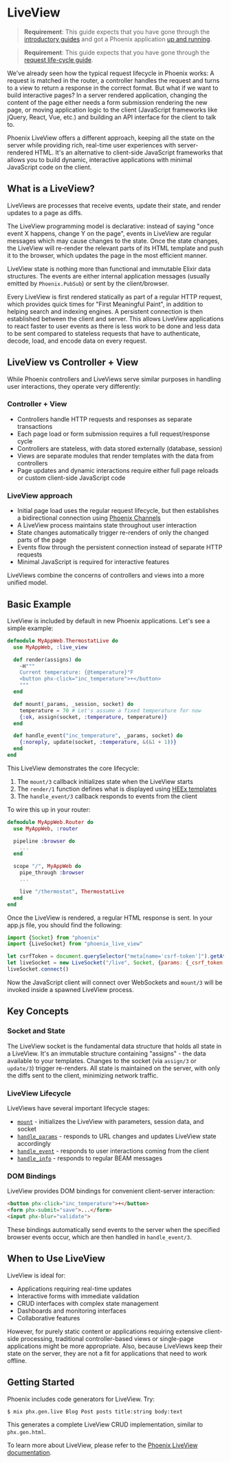 # LiveView

> **Requirement**: This guide expects that you have gone through the [introductory guides](installation.html) and got a Phoenix application [up and running](up_and_running.html).

> **Requirement**: This guide expects that you have gone through the [request life-cycle guide](request_lifecycle.html).

We've already seen how the typical request lifecycle in Phoenix works: A request is matched in the router, a controller handles the request and turns to a view to return a response in the correct format. But what if we want to build interactive pages? In a server rendered application, changing the content of the page either needs a form submission rendering the new page, or moving application logic to the client (JavaScript frameworks like jQuery, React, Vue, etc.) and building an API interface for the client to talk to.

Phoenix LiveView offers a different approach, keeping all the state on the server while providing rich, real-time user experiences with server-rendered HTML. It's an alternative to client-side JavaScript frameworks that allows you to build dynamic, interactive applications with minimal JavaScript code on the client.

## What is a LiveView?

LiveViews are processes that receive events, update their state, and render updates to a page as diffs.

The LiveView programming model is declarative: instead of saying "once event X happens, change Y on the page", events in LiveView are regular messages which may cause changes to the state. Once the state changes, the LiveView will re-render the relevant parts of its HTML template and push it to the browser, which updates the page in the most efficient manner.

LiveView state is nothing more than functional and immutable Elixir data structures. The events are either internal application messages (usually emitted by `Phoenix.PubSub`) or sent by the client/browser.

Every LiveView is first rendered statically as part of a regular HTTP request, which provides quick times for "First Meaningful Paint", in addition to helping search and indexing engines. A persistent connection is then established between the client and server. This allows LiveView applications to react faster to user events as there is less work to be done and less data to be sent compared to stateless requests that have to authenticate, decode, load, and encode data on every request.

## LiveView vs Controller + View

While Phoenix controllers and LiveViews serve similar purposes in handling user interactions, they operate very differently:

### Controller + View

- Controllers handle HTTP requests and responses as separate transactions
- Each page load or form submission requires a full request/response cycle
- Controllers are stateless, with data stored externally (database, session)
- Views are separate modules that render templates with the data from controllers
- Page updates and dynamic interactions require either full page reloads or custom client-side JavaScript code

### LiveView approach

- Initial page load uses the regular request lifecycle, but then establishes a bidirectional connection using [Phoenix Channels](channels.md)
- A LiveView process maintains state throughout user interaction
- State changes automatically trigger re-renders of only the changed parts of the page
- Events flow through the persistent connection instead of separate HTTP requests
- Minimal JavaScript is required for interactive features

LiveViews combine the concerns of controllers and views into a more unified model.

## Basic Example

LiveView is included by default in new Phoenix applications. Let's see a simple example:

```elixir
defmodule MyAppWeb.ThermostatLive do
  use MyAppWeb, :live_view

  def render(assigns) do
    ~H"""
    Current temperature: {@temperature}°F
    <button phx-click="inc_temperature">+</button>
    """
  end

  def mount(_params, _session, socket) do
    temperature = 70 # Let's assume a fixed temperature for now
    {:ok, assign(socket, :temperature, temperature)}
  end

  def handle_event("inc_temperature", _params, socket) do
    {:noreply, update(socket, :temperature, &(&1 + 1))}
  end
end
```

This LiveView demonstrates the core lifecycle:

1. The `mount/3` callback initializes state when the LiveView starts
2. The `render/1` function defines what is displayed using [HEEx templates](components.md)
3. The `handle_event/3` callback responds to events from the client

To wire this up in your router:

```elixir
defmodule MyAppWeb.Router do
  use MyAppWeb, :router

  pipeline :browser do
    ...
  end

  scope "/", MyAppWeb do
    pipe_through :browser
    ...

    live "/thermostat", ThermostatLive
  end
end
```

Once the LiveView is rendered, a regular HTML response is sent. In your
app.js file, you should find the following:

```javascript
import {Socket} from "phoenix"
import {LiveSocket} from "phoenix_live_view"

let csrfToken = document.querySelector("meta[name='csrf-token']").getAttribute("content")
let liveSocket = new LiveSocket("/live", Socket, {params: {_csrf_token: csrfToken}})
liveSocket.connect()
```

Now the JavaScript client will connect over WebSockets and `mount/3` will be invoked
inside a spawned LiveView process.

## Key Concepts

### Socket and State

The LiveView socket is the fundamental data structure that holds all state in a LiveView. It's an immutable structure containing "assigns" - the data available to your templates. Changes to the socket (via `assign/3` or `update/3`) trigger re-renders. All state is maintained on the server, with only the diffs sent to the client, minimizing network traffic.

### LiveView Lifecycle

LiveViews have several important lifecycle stages:

- [`mount`](https://hexdocs.pm/phoenix_live_view/Phoenix.LiveView.html#c:mount/3) - initializes the LiveView with parameters, session data, and socket
- [`handle_params`](https://hexdocs.pm/phoenix_live_view/Phoenix.LiveView.html#c:handle_params/3) - responds to URL changes and updates LiveView state accordingly
- [`handle_event`](https://hexdocs.pm/phoenix_live_view/Phoenix.LiveView.html#c:handle_event/3) - responds to user interactions coming from the client
- [`handle_info`](https://hexdocs.pm/phoenix_live_view/Phoenix.LiveView.html#c:handle_info/2) - responds to regular BEAM messages

### DOM Bindings

LiveView provides DOM bindings for convenient client-server interaction:

```html
<button phx-click="inc_temperature">+</button>
<form phx-submit="save">...</form>
<input phx-blur="validate">
```

These bindings automatically send events to the server when the specified browser events occur, which are then handled in `handle_event/3`.

## When to Use LiveView

LiveView is ideal for:
- Applications requiring real-time updates
- Interactive forms with immediate validation
- CRUD interfaces with complex state management
- Dashboards and monitoring interfaces
- Collaborative features

However, for purely static content or applications requiring extensive client-side processing, traditional controller-based views or single-page applications might be more appropriate. Also, because LiveViews keep their state on the server, they are not a fit for applications that need to work offline.

## Getting Started

Phoenix includes code generators for LiveView. Try:

```
$ mix phx.gen.live Blog Post posts title:string body:text
```

This generates a complete LiveView CRUD implementation, similar to `phx.gen.html`.

To learn more about LiveView, please refer to the [Phoenix LiveView documentation](https://hexdocs.pm/phoenix_live_view).
